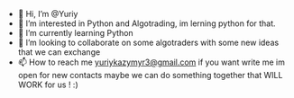 - 👋 Hi, I’m @Yuriy
- 👀 I’m interested in Python and Algotrading, im lerning python for that.
- 🌱 I’m currently learning Python
- 💞️ I’m looking to collaborate on some algotraders with some new ideas that we can exchange 
- 📫 How to reach me yuriykazymyr3@gmail.com if you want write me im open for new contacts maybe we can do something together that WILL WORK for us ! :) 

<!---
yurbassik/yurbassik is a ✨ special ✨ repository because its `README.md` (this file) appears on your GitHub profile.
You can click the Preview link to take a look at your changes.
--->
